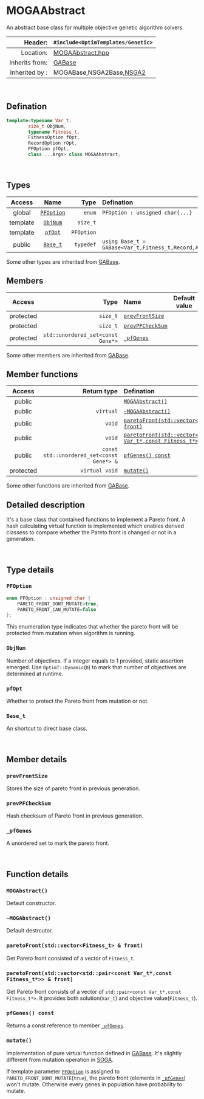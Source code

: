 # MOGAAbstract
An abstract base class for multiple objective genetic algorithm solvers.

| Header: | `#include<OptimTemplates/Genetic>` |
| ----: | :---- |
| Location: | [MOGAAbstract.hpp](../../Genetic/MOGAAbstract.hpp) |
| Inherits from: | [GABase](GABase.md) |
| Inherited by : | MOGABase,NSGA2Base,[NSGA2](NSGA2.md) |

<br>

## Defination
```cpp
template<typename Var_t,
        size_t ObjNum,
        typename Fitness_t,
        FitnessOption fOpt,
        RecordOption rOpt,
        PFOption pfOpt,
        class ...Args> class MOGAAbstract;
```
<br>

## Types
| Access | Name | Type | Defination |
| :----: | :----: | ----: | :---- |
| global | [`PFOption`](#pfoption) | `enum` | `PFOption : unsigned char{...}` |
| template | [`ObjNum`](#objnum) | `size_t` |  |
| template | [`pfOpt`](#pfopt) | `PFOption` |  |
| public | [`Base_t`](#base_t) |`typedef` | `using Base_t = GABase<Var_t,Fitness_t,Record,Args...>;` |

Some other types are inherited from [GABase](./GABase.md).
<br>

## Members
| Access | Type | Name | Default value |
| :----: | ----: | :---- | :----: |
| protected | `size_t` | [`prevFrontSize`](#prevfrontsize) |  |
| protected | `size_t` | [`prevPFCheckSum`](#prevPFCheckSum) |  |
| protected | `std::unordered_set<const Gene*>` | [`_pfGenes`](#_pfgenes) |  |

Some other members are inherited from [GABase](./GABase.md).
<br>

## Member functions
| Access | Return type | Defination |
| :----: | ----: | :---- |
| public |  | [`MOGAAbstract()`](#mogaabstract) |
| public | `virtual` | [`~MOGAAbstract()`](#\~mogaabstract) |
| public | `void` | [`paretoFront(std::vector<Fitness_t> & front)`](#paretofrontstdvectorfitness_t--front) |
| public | `void` | [`paretoFront(std::vector<std::pair<const Var_t*,const Fitness_t*>> & front)`](#paretofrontstdvectorstdpairconst-var_tconst-fitness_t--front) |
| public | `const std::unordered_set<const Gene*> &` | [`pfGenes() const`](#pfgenes-const) |
| protected | `virtual void` | [`mutate()`](#mutate) |

Some other functions are inherited from [GABase](./GABase.md).
<br>


## Detailed description
It's a base class that contained functions to implement a Pareto front. A hash calculating virtual function is implemented which enables derived classess to compare whether the Pareto front is changed or not in a generation.

<br>

## Type details
### `PFOption`
```cpp
enum PFOption : unsigned char {
    PARETO_FRONT_DONT_MUTATE=true,
    PARETO_FRONT_CAN_MUTATE=false
};
```
This enumeration type indicates that whether the pareto front will be protected from mutation when algorithm is running.

### `ObjNum`
Number of objectives. If a integer equals to 1 provided, static assertion emerged. Use `OptimT::Dynamic`(`0`) to mark that number of objectives are determined at runtime.

### `pfOpt`
Whether to protect the Pareto front from mutation or not.

### `Base_t`
An shortcut to direct base class.


<br>

## Member details
### `prevFrontSize`
Stores the size of pareto front in previous generation.

### `prevPFCheckSum`
Hash checksum of Pareto front in previous generation.

### `_pfGenes`
A unordered set to mark the pareto front.


<br>

## Function details
### `MOGAbstract()`
Default constructor.

### `~MOGAbstract()`
Default destrcutor.

### `paretoFront(std::vector<Fitness_t> & front)`
Get Pareto front consisted of a vector of `Fitness_t`.

### `paretoFront(std::vector<std::pair<const Var_t*,const Fitness_t*>> & front)`
Get Pareto front consists of a vector of `std::pair<const Var_t*,const Fitness_t*>`. It provides both solution(`Var_t`) and objective value(`Fitness_t`).

### `pfGenes() const`
Returns a const reference to member [`_pfGenes`](#_pfgenes).

### `mutate()`
Implementation of pure virtual function defined in [GABase](./GABase.md). It's slightly different from mutation operation in [SOGA](./SOGA.md). 

If template parameter [`PFOption`](#pfoption) is assigned to `PARETO_FRONT_DONT_MUTATE`(`true`), the pareto front (elements in [`_pfGenes`](#_pfgenes)) won't mutate. Otherwise every genes in population have probability to mutate.
